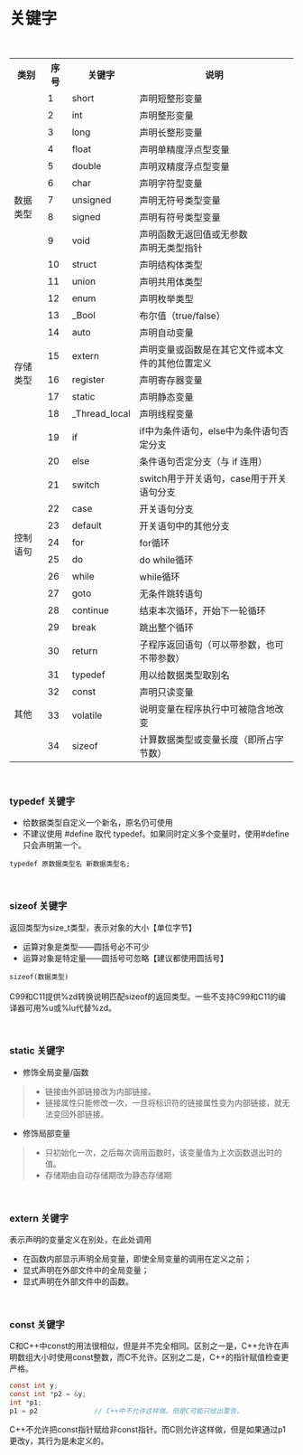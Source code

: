 # 关键字
<br>

<table>
  <tr>
    <th>类别</th>
    <th>序号</th>
    <th>关键字</th>
    <th>说明</th>
  </tr>
  <tr>
    <td rowspan =13>数据类型</td>
    <td>1</td>
    <td>short </td>
    <td>声明短整形变量</td>
  </tr>
  <tr>
    <td>2</td>
    <td>int</td>
    <td>声明整形变量</td>
  </tr>
  <tr>
    <td>3</td>
    <td>long</td>
    <td>声明长整形变量</td>
  </tr>
  <tr>
    <td>4</td>
    <td>float</td>
    <td>声明单精度浮点型变量</td>
  </tr>
  <tr>
    <td>5</td>
    <td>double</td>
    <td>声明双精度浮点型变量</td>
  </tr> 
  <tr>
    <td>6</td>
    <td>char</td>
    <td>声明字符型变量</td>
  </tr>   
  <tr>
    <td>7</td>
    <td>unsigned</td>
    <td>声明无符号类型变量</td>
  </tr>    
  <tr>
    <td>8</td>
    <td>signed</td>
    <td>声明有符号类型变量</td>
  </tr>    
  <tr>
    <td>9</td>
    <td>void</td>
    <td>声明函数无返回值或无参数<br>声明无类型指针</td>
  </tr>  
  <tr>
    <td>10</td>
    <td>struct</td>
    <td>声明结构体类型</td>
  </tr>    
  <tr>
    <td>11</td>
    <td>union</td>
    <td>声明共用体类型</td>
  </tr>     
  <tr>
    <td>12</td>
    <td>enum</td>
    <td>声明枚举类型</td>
  </tr>    
  <tr>
    <td>13</td>
    <td>_Bool</td>
    <td>布尔值（true/false）</td>
  </tr>     

  <tr>
    <td rowspan =5>存储类型</td>
    <td>14</td>
    <td>auto </td>
    <td>声明自动变量</td>
  </tr>
  <tr>
    <td>15</td>
    <td>extern </td>
    <td>声明变量或函数是在其它文件或本文件的其他位置定义</td>
  </tr>  
  <tr>
    <td>16</td>
    <td>register </td>
    <td>声明寄存器变量</td>
  </tr>  
  <tr>
    <td>17</td>
    <td>static </td>
    <td>声明静态变量</td>
  </tr>  
  <tr>
    <td>18</td>
    <td>_Thread_local </td>
    <td>声明线程变量</td>
  </tr>    
  
  <tr>
    <td rowspan =12>控制语句</td>
    <td>19</td>
    <td>if </td>
    <td>if中为条件语句，else中为条件语句否定分支</td>
  </tr> 
  <tr>
    <td>20</td>
    <td>else </td>
    <td>条件语句否定分支（与 if 连用）</td>
  </tr> 
  <tr>
    <td>21</td>
    <td>switch </td>
    <td>switch用于开关语句，case用于开关语句分支</td>
  </tr> 
  <tr>
    <td>22</td>
    <td>case</td>
    <td>开关语句分支</td>
  </tr> 
  <tr>
    <td>23</td>
    <td>default</td>
    <td>开关语句中的其他分支</td>
  </tr>   
  <tr>
    <td>24</td>
    <td>for</td>
    <td>for循环</td>
  </tr>   
  <tr>
    <td>25</td>
    <td>do</td>
    <td>do while循环</td>
  </tr>    
  <tr>
    <td>26</td>
    <td>while</td>
    <td>while循环</td>
  </tr>    
  <tr>
    <td>27</td>
    <td>goto</td>
    <td>无条件跳转语句</td>
  </tr>
  <tr>
    <td>28</td>
    <td>continue</td>
    <td>结束本次循环，开始下一轮循环</td>
  </tr>
  <tr>
    <td>29</td>
    <td>break</td>
    <td>跳出整个循环</td>
  </tr>
  <tr>
    <td>30</td>
    <td>return</td>
    <td>子程序返回语句（可以带参数，也可不带参数）</td>
  </tr>
  
  <tr>
    <td rowspan =4>其他</td>
    <td>31</td>
    <td>typedef </td>
    <td>用以给数据类型取别名</td>
  </tr> 
  <tr>
    <td>32</td>
    <td>const</td>
    <td>声明只读变量</td>
  </tr>
  <tr>
    <td>33</td>
    <td>volatile</td>
    <td>说明变量在程序执行中可被隐含地改变</td>
  </tr>
  <tr>
    <td>34</td>
    <td>sizeof</td>
    <td>计算数据类型或变量长度（即所占字节数）</td>
  </tr>
  
  
  
  
  
  
  
  
  
  
  
  
  
  
  
  
  
  
  
  
  
  
  
  
  
  
  
  
  
  
  
  
  
  
  
  
  
  
  
  
  
  
  
  
  
  
  
  
  
  
  
  
  
  
</table>

<br>




### typedef 关键字
* 给数据类型自定义一个新名，原名仍可使用
* 不建议使用 #define 取代 typedef。如果同时定义多个变量时，使用#define只会声明第一个。<br>

``` typedef 原数据类型名 新数据类型名; ```

<br>

### sizeof 关键字
返回类型为size_t类型，表示对象的大小【单位字节】
* 运算对象是类型——圆括号必不可少
* 运算对象是特定量——圆括号可忽略【建议都使用圆括号】

``` sizeof(数据类型) ```  
<br>C99和C11提供%zd转换说明匹配sizeof的返回类型。一些不支持C99和C11的编译器可用%u或%lu代替%zd。

<br>

### static 关键字
* 修饰全局变量/函数
>* 链接由外部链接改为内部链接。
>* 链接属性只能修改一次，一旦将标识符的链接属性变为内部链接，就无法变回外部链接。
* 修饰局部变量
>* 只初始化一次，之后每次调用函数时，该变量值为上次函数退出时的值。
>* 存储期由自动存储期改为静态存储期

<br>

### extern 关键字
表示声明的变量定义在别处，在此处调用
* 在函数内部显示声明全局变量，即使全局变量的调用在定义之前；
* 显式声明在外部文件中的全局变量；
* 显式声明在外部文件中的函数。

<br>

### const 关键字
C和C++中const的用法很相似，但是并不完全相同。区别之一是，C++允许在声明数组大小时使用const整数，而C不允许。区别之二是，C++的指针赋值检查更严格。

``` C
const int y;
const int *p2 = &y;
int *p1;
p1 = p2              // C++中不允许这样做，但是C可能只给出警告。
``` 
C++不允许把const指针赋给非const指针。而C则允许这样做，但是如果通过p1更改y，其行为是未定义的。



